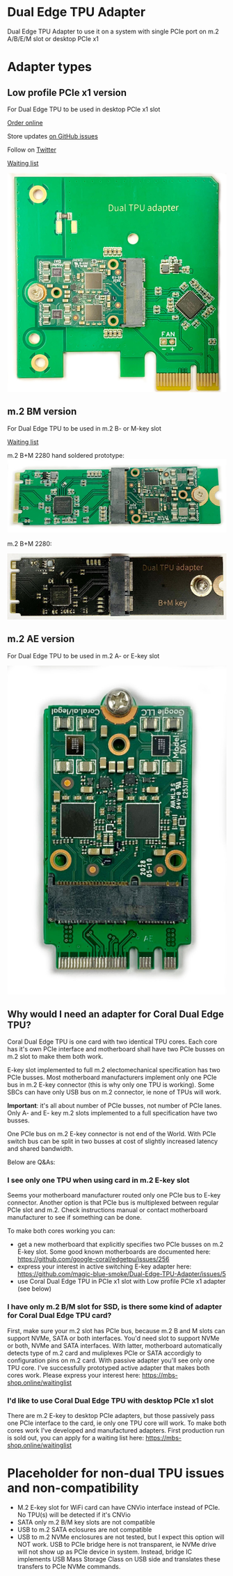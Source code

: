 # Dual Edge TPU Adapter
Dual Edge TPU Adapter to use it on a system with single PCIe port on m.2 A/B/E/M slot or desktop PCIe x1

# Adapter types
## Low profile PCIe x1 version
For Dual Edge TPU to be used in desktop PCIe x1 slot

[Order online](https://www.makerfabs.com/dual-edge-tpu-adapter.html)

Store updates [on GitHub issues](https://github.com/magic-blue-smoke/Dual-Edge-TPU-Adapter/issues/8)

Follow on [Twitter](https://twitter.com/magic__smoke)

[Waiting list](https://mbs-shop.online/waitinglist)

![Adapter](TPU_Adapter_PCIe.jpg)

## m.2 BM version
For Dual Edge TPU to be used in m.2 B- or M-key slot

[Waiting list](https://mbs-shop.online/waitinglist)

m.2 B+M 2280 hand soldered prototype:
![m.2 B+M key 2280 Coral Dual Edge Adapter](Adapter-m.2-BM1s.jpeg)


m.2 B+M 2280:

![m.2 B+M key 2280 Coral Dual Edge Adapter](Adapter-m.2-BM2s.jpg)

## m.2 AE version
For Dual Edge TPU to be used in m.2 A- or E-key slot

![Adapter](TPU_adapter.jpeg)

## Why would I need an adapter for Coral Dual Edge TPU?
Coral Dual Edge TPU is one card with two identical TPU cores. Each core has it's own PCIe interface and motherboard shall have two PCIe busses on m.2 slot to make them both work. 

E-key slot implemented to full m.2 electomechanical specification has two PCIe busses. Most motherboard manufacturers implement only one PCIe bus in m.2 E-key connector (this is why only one TPU is working). Some SBCs can have only USB bus on m.2 connector, ie none of TPUs will work.

**Important**: it's all about number of PCIe busses, not number of PCIe lanes. Only A- and E- key m.2 slots implemented to a full specification have two busses. 

One PCIe bus on m.2 E-key connector is not end of the World. With PCIe switch bus can be split in two busses at cost of slightly increased latency and shared bandwidth.

Below are Q&As:

### I see only one TPU when using card in m.2 E-key slot
Seems your motherboard manufacturer routed only one PCIe bus to E-key connector. Another option is that PCIe bus is multiplexed between regular PCIe slot and m.2. Check instructions manual or contact motherboard manufacturer to see if something can be done. 

To make both cores working you can:
- get a new motherboard that explicitly specifies two PCIe busses on m.2 E-key slot. Some good known motherboards are documented here: https://github.com/google-coral/edgetpu/issues/256
- express your interest in active switching E-key adapter here: https://github.com/magic-blue-smoke/Dual-Edge-TPU-Adapter/issues/5
- use Coral Dual Edge TPU in PCIe x1 slot with Low profile PCIe x1 adapter (see below)

### I have only m.2 B/M slot for SSD, is there some kind of adapter for Coral Dual Edge TPU card?
First, make sure your m.2 slot has PCIe bus, because m.2 B and M slots can support NVMe, SATA or both interfaces. You'd need slot to support NVMe or both, NVMe and SATA interfaces. With latter, motherboard automatically detects type of m.2 card and muliplexes PCIe or SATA accordigly to configuration pins on m.2 card. With passive adapter you'll see only one TPU core. I've successfully prototyped active adapter that makes both cores work. Please express your interest here: https://mbs-shop.online/waitinglist

### I'd like to use Coral Dual Edge TPU with desktop PCIe x1 slot
There are m.2 E-key to desktop PCIe adapters, but those passively pass one PCIe interface to the card, ie only one TPU core will work. To make both cores work I've developed and manufactured adapters. First production run is sold out, you can apply for a waiting list here: https://mbs-shop.online/waitinglist

# Placeholder for non-dual TPU issues and non-compatibility 
- M.2 E-key slot for WiFi card can have CNVio interface instead of PCIe. No TPU(s) will be detected if it's CNVio
- SATA only m.2 B/M key slots are not compatible
- USB to m.2 SATA eclosures are not compatible
- USB to m.2 NVMe enclosures are not tested, but I expect this option will NOT work. USB to PCIe bridge here is not transparent, ie NVMe drive will not show up as PCIe device in system. Instead, bridge IC implements USB Mass Storage Class on USB side and translates these transfers to PCIe NVMe commands. 
